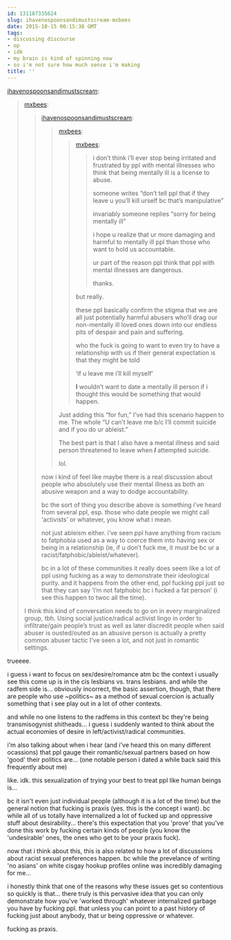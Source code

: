 ```yaml
---
id: 131187335624
slug: ihavenospoonsandimustscream-mxbees
date: 2015-10-15 00:15:38 GMT
tags:
- discussing discourse
- op
- idk
- my brain is kind of spinning now
- so i'm not sure how much sense i'm making
title: ''
---
```

<p><a class="tumblr_blog" href="http://ihavenospoonsandimustscream.tumblr.com/post/131183964150">ihavenospoonsandimustscream</a>:</p>
<blockquote>
<p><a class="tumblr_blog" href="http://mxbees.tumblr.com/post/131183772224">mxbees</a>:</p>
<blockquote>
<p><a class="tumblr_blog" href="http://ihavenospoonsandimustscream.tumblr.com/post/131183283625">ihavenospoonsandimustscream</a>:</p>
<blockquote>
<p><a class="tumblr_blog" href="http://mxbees.tumblr.com/post/131183098374">mxbees</a>:</p>
<blockquote>
<p><a class="tumblr_blog" href="http://mxbees.tumblr.com/post/131179010119">mxbees</a>:</p>
<blockquote>
<p>i don’t think i’ll ever stop being irritated and frustrated by ppl with mental illnesses who think that being mentally ill is a license to abuse.</p>

<p>someone writes “don’t tell ppl that if they leave u you’ll kill urself bc that’s manipulative”</p>

<p>invariably someone replies “sorry for being mentally ill”</p>

<p>i hope u realize that ur more damaging and harmful to mentally ill ppl than those who want to hold us accountable.</p>

<p>ur part of the reason ppl think that ppl with mental illnesses are dangerous.</p>

<p>thanks.</p>
</blockquote>
<p>but really.</p>

<p>these ppl basically confirm the stigma that we are all just potentially harmful abusers who’ll drag our non-mentally ill loved ones down into our endless pits of despair and pain and suffering.</p>

<p>who the fuck is going to want to even try to have a relationship with us if their general expectation is that they might be told</p>

<p>‘if u leave me i’ll kill myself’</p>

<p><strong>I</strong> wouldn’t want to date a mentally ill person if i thought this would be something that would happen.</p>
</blockquote>
<p>Just adding this “for fun,” I’ve had this scenario happen to me. The whole “U can’t leave me b/c I’ll commit suicide and if you do ur ableist.”<br></p>

<p>The best part is that I also have a mental illness and said person threatened to leave when <b><i>I</i></b> attempted suicide.</p>

<p>lol.<br></p>
</blockquote>
<p>now i kind of feel like maybe there is a real discussion about people who absolutely use their mental illness as both an abusive weapon and a way to dodge accountability.</p>

<p>bc the sort of thing you describe above is something i’ve heard from several ppl, esp. those who date people we might call ‘activists’ or whatever, you know what i mean.</p>

<p>not just ableism either. i’ve seen ppl have anything from racism to fatphobia used as a way to coerce them into having sex or being in a relationship (ie, if u don’t fuck me, it must be bc ur a racist/fatphobic/ableist/whatever).</p>

<p>bc in a lot of these communities it really does seem like a lot of ppl using fucking as a way to demonstrate their ideological purity. and it happens from the other end, ppl fucking ppl just so that they can say ‘i’m not fatphobic bc i fucked a fat person’ (i see this happen to twoc all the time).</p>
</blockquote>
<p>I think this kind of conversation needs to go on in every marginalized group, tbh. Using social justice/radical activist lingo in order to infiltrate/gain people’s trust as well as later discredit people when said abuser is ousted/outed as an abusive person is actually a pretty common abuser tactic I’ve seen a lot, and not just in romantic settings.<br></p>
</blockquote>

trueeee.

i guess i want to focus on sex/desire/romance atm bc the context i usually see this come up is in the cis lesbians vs. trans lesbians. and while the radfem side is... obviously incorrect, the basic assertion, though, that there are people who use ~politics~ as a method of sexual coercion is actually something that i see play out in a lot of other contexts.

and while no one listens to the radfems in this context bc they're being transmisogynist shitheads... i guess i suddenly wanted to think about the actual economies of desire in left/activist/radical communities.

i'm also talking about when i hear (and i've heard this on many different ocassions) that ppl gauge their romantic/sexual partners based on how 'good' their politics are... (one notable person i dated a while back said this frequently about me)

like. idk. this sexualization of trying your best to treat ppl like human beings is... 

bc it isn't even just individual people (although it is a lot of the time) but the general notion that fucking is praxis (yes. this is the concept i want). bc while all of us totally have internalized a lot of fucked up and oppressive stuff about desirability... there's this expectation that you 'prove' that you've done this work by fucking certain kinds of people (you know the 'undesirable' ones, the ones who get to be your praxis fuck).

now that i think about this, this is also related to how a lot of discussions about racist sexual preferences happen. bc while the prevelance of writing 'no asians' on white cisgay hookup profiles online was incredibly damaging for me... 

i honestly think that one of the reasons why these issues get so contentious so quickly is that... there truly is this pervasive idea that you can only demonstrate how you've 'worked through' whatever internalized garbage you have by fucking ppl. that unless you can point to a past history of fucking just about anybody, that ur being oppressive or whatever.

fucking as praxis.